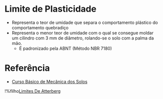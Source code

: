 # Limite de Plasticidade

 - Representa o teor de umidade que separa o comportamento plástico do comportamento quebradiço
 - Representa o menor teor de umidade com o qual se consegue moldar um cilindro com 3 mm de diâmetro, rolando-se o solo com a palma da mão.
 	- É padronizado pela ABNT (Método NBR 7180)

# Referência

 - [Curso Básico de Mecânica dos Solos](curso_basico_de_mecanica_dos_solos.md)

!%filho[Limites De Atterberg](limites_de_atterberg.md)
